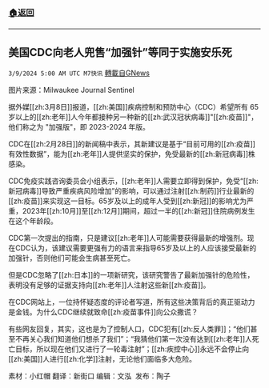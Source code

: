 ###  [:house:返回](README.md)
---


## 美国CDC向老人兜售“加强针”等同于实施安乐死
`3/9/2024 5:00 AM UTC M7快讯` [轉載自GNews](https://gnews.org/articles/2379095)

图片来源：Milwaukee Journal Sentinel 

据外媒[[zh:3月8日]]报道，[[zh:美国]]疾病控制和预防中心（CDC）希望所有 65 岁以上的[[zh:老年]]人今年都接种另一种新的[[zh:武汉冠状病毒]]"[[zh:疫苗]]"，他们称之为 "加强版"，即 2023-2024 年版。

CDC在[[zh:2月28日]]的新闻稿中表示，其新建议是基于“目前可用的[[zh:疫苗]]有效性数据”，能为[[zh:老年]]人提供坚实的保护，免受最新的[[zh:新冠病毒]]株感染。

CDC免疫实践咨询委员会小组表示，[[zh:老年]]人需要立即得到保护，免受“[[zh:新冠病毒]]导致严重疾病风险增加”的影响，可以通过注射[[zh:制药]]行业最新的[[zh:疫苗]]来实现这一目标。65岁及以上的成年人受到[[zh:新冠]]的影响尤为严重，2023年[[zh:10月]]至[[zh:12月]]期间，超过一半的[[zh:新冠]]住院病例发生在这个年龄段。

CDC第一次提出的指南，只是建议[[zh:老年]]人可能需要获得最新的增强剂。现在CDC认为，该建议需要更强有力的语言来指导65岁及以上的人应该接受最新的加强针，否则他们可能会生病甚至死亡。

但是CDC忽略了[[zh:日本]]的一项新研究，该研究警告了最新加强针的危险性，表明没有足够的证据支持向[[zh:老年]]人注射这些新[[zh:疫苗]]。

在CDC网站上，一位持怀疑态度的评论者写道，所有这些决策背后的真正驱动力是金钱。为什么CDC继续就致命[[zh:疫苗事件]]向公众撒谎？

有些网友回复，其实，这也是为了控制人口，CDC犯有[[zh:反人类罪]]；“他们甚至不再关心我们知道他们想杀了我们”；“我猜他们第一次没有达到[[zh:老年]]人死亡目标，所以现在他们又进行了一轮毒注射”；[[zh:疾控中心]]永远不会停止向[[zh:美国]]人进行[[zh:化学]]注射，无论他们面临多大危险。

        
素材：小红帽  翻译：新街口  编辑：文泓   发布：陶子
